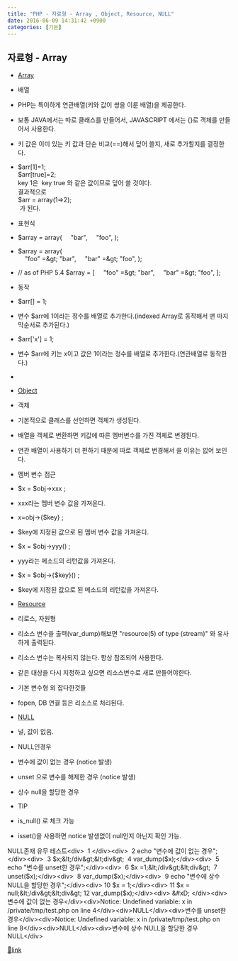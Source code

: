 ```yaml
---
title: "PHP - 자료형 - Array , Object, Resource, NULL"
date: 2016-06-09 14:31:42 +0900
categories: [기본]
---
```


자료형 - Array
-----------

- [Array](http://php.net/manual/kr/language.types.array.php "Array")
- 배열
- PHP는 특이하게 연관배열(키와 값이 쌍을 이룬 배열)을 제공한다.
- 보통 JAVA에서는 따로 클래스를 만들어서, JAVASCRIPT 에서는 {}로 객체를 만들어서 사용한다.
- 키 값은 이미 있는 키 값과 단순 비교(==)해서 덮어 쓸지, 새로 추가할지를 결정한다.
- $arr[1]=1;  
$arr[true]=2;  
key 1은  key true 와 같은 값이므로 덮어 쓸 것이다.  
결과적으로   
$arr = array(1=&gt;2);   
 가 된다.


- 표현식
- $array = array(  &#xD;
    "bar",  &#xD;
    "foo",  &#xD;
);
- $array = array(  
    "foo" =&amp;gt; "bar",  &#xD;
    "bar" =&amp;gt; "foo",  &#xD;
);
- // as of PHP 5.4  &#xD;
$array = [  &#xD;
    "foo" =&amp;gt; "bar",  &#xD;
    "bar" =&amp;gt; "foo",  &#xD;
];

- 동작
- $arr[] = 1;
- 변수 $arr에 1이라는 정수를 배열로 추가한다.(indexed Array로 동작해서 맨 마지막순서로 추가된다.)

- $arr['x'] = 1;
- 변수 $arr에 키는 x이고 값은 1이라는 정수를 배열로 추가한다.(연관배열로 동작한다.)

- 


- [Object](http://php.net/manual/kr/language.types.object.php "Object")
- 객체
- 기본적으로 클래스를 선언하면 객체가 생성된다.
- 배열을 객체로 변환하면 키값에 따른 멤버변수를 가진 객체로 변경된다.
- 연관 배열이 사용하기 더 편하기 때문에 따로 객체로 변경해서 쓸 이유는 없어 보인다.

- 멤버 변수 접근
- $x = $obj-&gt;xxx ;
- xxx라는 멤버 변수 값을 가져온다.

- $x = $obj-&gt;{$key} ;
- $key에 지정된 값으로 된 멤버 변수 값을 가져온다.

- $x = $obj-&gt;yyy() ;
- yyy라는 메소드의 리턴값을 가져온다.

- $x = $obj-&gt;{$key}() ;
- $key에 지정된 값으로 된 메소드의 리턴값을 가져온다.



- [Resource](http://php.net/manual/kr/language.types.resource.php "Resource")
- 리로스, 자원형
- 리소스 변수을 출력(var_dump)해보면 "resource(5) of type (stream)" 와 유사하게 출력된다.
- 리소스 변수는 복사되지 않는다. 항상 참조되어 사용한다.
- 같은 대상을 다시 지정하고 싶으면 리소스변수로 새로 만들어야한다.

- 기본 변수형 외 잡다한것들
- fopen, DB 연결 등은 리소스로 처리된다.



  &#xD;
- [NULL](http://php.net/manual/kr/language.types.null.php "NULL")
- 널, 값이 없음.

- NULL인경우
- 변수에 값이 없는 경우 (notice 발생)
- unset 으로 변수를 해제한 경우 (notice 발생)
- 상수 null을 할당한 경우

- TIP
- is_null() 로 체크 가능
- isset()을 사용하면 notice 발생없이 null인지 아닌지 확인 가능.



NULL존재 유무 테스트&lt;div&gt;  1 &lt;/div&gt;&lt;div&gt;  2 echo "변수에 값이 없는 경우";&lt;/div&gt;&lt;div&gt;  3 $x;&lt;/div&gt;&lt;div&gt;  4 var_dump($x);&lt;/div&gt;&lt;div&gt;  5 echo "변수를 unset한 경우";&lt;/div&gt;&lt;div&gt;  6 $x =1;&lt;/div&gt;&lt;div&gt;  7 unset($x);&lt;/div&gt;&lt;div&gt;  8 var_dump($x);&lt;/div&gt;&lt;div&gt;  9 echo "변수에 상수 NULL을 할당한 경우";&lt;/div&gt;&lt;div&gt; 10 $x = 1;&lt;/div&gt;&lt;div&gt; 11 $x = null;&lt;/div&gt;&lt;div&gt; 12 var_dump($x);&lt;/div&gt;&lt;div&gt;  &amp;#xD;
&lt;/div&gt;&lt;div&gt;변수에 값이 없는 경우&lt;/div&gt;&lt;div&gt;Notice: Undefined variable: x in /private/tmp/test.php on line 4&lt;/div&gt;&lt;div&gt;NULL&lt;/div&gt;&lt;div&gt;변수를 unset한 경우&lt;/div&gt;&lt;div&gt;Notice: Undefined variable: x in /private/tmp/test.php on line 8&lt;/div&gt;&lt;div&gt;NULL&lt;/div&gt;&lt;div&gt;변수에 상수 NULL을 할당한 경우NULL&lt;/div&gt;  &#xD;



[🔗link](http://www.mins01.com/mh/tech/read/1001)
